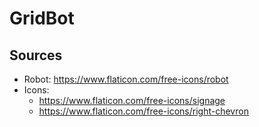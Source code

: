 # GridBot

## Sources

- Robot: https://www.flaticon.com/free-icons/robot
- Icons:
  - https://www.flaticon.com/free-icons/signage
  - https://www.flaticon.com/free-icons/right-chevron</a>
